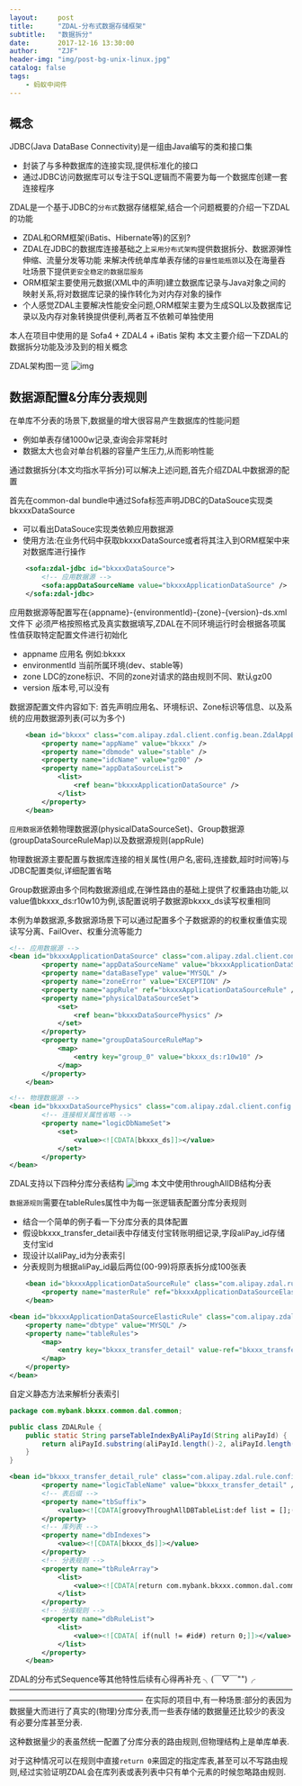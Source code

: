 ```yaml
---
layout:     post
title:      "ZDAL-分布式数据存储框架"
subtitle:   "数据拆分"
date:       2017-12-16 13:30:00
author:     "ZJF"
header-img: "img/post-bg-unix-linux.jpg"
catalog: false
tags:
    - 蚂蚁中间件
---
```


## 概念

JDBC(Java DataBase Connectivity)是一组由Java编写的类和接口集
* 封装了与多种数据库的连接实现,提供标准化的接口
* 通过JDBC访问数据库可以专注于SQL逻辑而不需要为每一个数据库创建一套连接程序

ZDAL是一个基于JDBC的`分布式`数据存储框架,结合一个问题概要的介绍一下ZDAL的功能

* ZDAL和ORM框架(iBatis、Hibernate等)的区别?
* ZDAL在JDBC的数据库连接基础之上`采用分布式架构`提供数据拆分、数据源弹性伸缩、流量分发等功能
来解决传统单库单表存储的`容量性能瓶颈`以及在海量吞吐场景下提供`更安全稳定的数据层服务`
* ORM框架主要使用元数据(XML中的声明)建立数据库记录与Java对象之间的映射关系,将对数据库记录的操作转化为对内存对象的操作
* 个人感觉ZDAL主要解决性能安全问题,ORM框架主要为生成SQL以及数据库记录以及内存对象转换提供便利,两者互不依赖可单独使用

本人在项目中使用的是 Sofa4 + ZDAL4 + iBatis 架构
本文主要介绍一下ZDAL的数据拆分功能及涉及到的相关概念

ZDAL架构图一览
![img](/img/in-post/zdal-architecture.jpg)

## 数据源配置&分库分表规则
在单库不分表的场景下,数据量的增大很容易产生数据库的性能问题
* 例如单表存储1000w记录,查询会非常耗时
* 数据太大也会对单台机器的容量产生压力,从而影响性能

通过数据拆分(本文均指水平拆分)可以解决上述问题,首先介绍ZDAL中数据源的配置

首先在common-dal bundle中通过Sofa标签声明JDBC的DataSouce实现类bkxxxDataSource
* 可以看出DataSouce实现类依赖应用数据源
* 使用方法:在业务代码中获取bkxxxDataSource或者将其注入到ORM框架中来对数据库进行操作
```xml
	<sofa:zdal-jdbc id="bkxxxDataSource">
		<!-- 应用数据源 -->
		<sofa:appDataSourceName value="bkxxxApplicationDataSource" />
	</sofa:zdal-jdbc>
```

应用数据源等配置写在{appname}-{environmentId}-{zone}-{version}-ds.xml文件下
必须严格按照格式及真实数据填写,ZDAL在不同环境运行时会根据各项属性值获取特定配置文件进行初始化
* appname 应用名 例如:bkxxx
* environmentId 当前所属环境(dev、stable等)
* zone LDC的zone标识、不同的zone对请求的路由规则不同、默认gz00
* version 版本号,可以没有

数据源配置文件内容如下:
首先声明应用名、环境标识、Zone标识等信息、以及系统的应用数据源列表(可以为多个)
```xml	
	<bean id="bkxxx" class="com.alipay.zdal.client.config.bean.ZdalAppBean">
		<property name="appName" value="bkxxx" />
		<property name="dbmode" value="stable" />
		<property name="idcName" value="gz00" />
		<property name="appDataSourceList">
			<list>
				<ref bean="bkxxxApplicationDataSource" />
			</list>
		</property>
	</bean>
```

`应用数据源`依赖物理数据源(physicalDataSourceSet)、Group数据源(groupDataSourceRuleMap)以及数据源规则(appRule)

物理数据源主要配置与数据库连接的相关属性(用户名,密码,连接数,超时时间等)与JDBC配置类似,详细配置省略

Group数据源由多个同构数据源组成,在弹性路由的基础上提供了权重路由功能,以value值bkxxx_ds:r10w10为例,该配置说明子数据源bkxxx_ds读写权重相同

本例为单数据源,多数据源场景下可以通过配置多个子数据源的的权重权重值实现读写分离、FailOver、权重分流等能力
```xml
<!-- 应用数据源 -->
<bean id="bkxxxApplicationDataSource" class="com.alipay.zdal.client.config.bean.AppDataSourceBean">
		<property name="appDataSourceName" value="bkxxxApplicationDataSource" />
		<property name="dataBaseType" value="MYSQL" />
		<property name="zoneError" value="EXCEPTION" />
		<property name="appRule" ref="bkxxxApplicationDataSourceRule" />
		<property name="physicalDataSourceSet">
			<set>
				<ref bean="bkxxxDataSourcePhysics" />
			</set>
		</property>
		<property name="groupDataSourceRuleMap">
			<map>
				<entry key="group_0" value="bkxxx_ds:r10w10" />
			</map>
		</property>
	</bean>
```
```xml
<!-- 物理数据源 -->
<bean id="bkxxxDataSourcePhysics" class="com.alipay.zdal.client.config.bean.PhysicalDataSourceBean">
		<!-- 连接相关属性省略 -->
		<property name="logicDbNameSet">
			<set>
				<value><![CDATA[bkxxx_ds]]></value>
			</set>
		</property>
</bean>
```
ZDAL支持以下四种分库分表结构
![img](/img/in-post/DepotsTableStructure.png)
本文中使用throughAIIDB结构分表

`数据源规则`需要在tableRules属性中为每一张逻辑表配置分库分表规则
* 结合一个简单的例子看一下分库分表的具体配置
* 假设bkxxx_transfer_detail表中存储支付宝转账明细记录,字段aliPay_id存储支付宝id
* 现设计以aliPay_id为分表索引
* 分表规则为根据aliPay_id最后两位(00-99)将原表拆分成100张表


```xml
	<bean id="bkxxxApplicationDataSourceRule" class="com.alipay.zdal.rule.config.beans.AppRule" init-method="init">
		<property name="masterRule" ref="bkxxxApplicationDataSourceElasticRule" />
	</bean>
```
```xml
<bean id="bkxxxApplicationDataSourceElasticRule" class="com.alipay.zdal.rule.config.beans.ShardRule">
	<property name="dbtype" value="MYSQL" />
	<property name="tableRules">
		<map>
			<entry key="bkxxx_transfer_detail" value-ref="bkxxx_transfer_detail_rule" />
		</map>
	</property>
</bean>
```

自定义静态方法来解析分表索引

```java
package com.mybank.bkxxx.common.dal.common;

public class ZDALRule {
    public static String parseTableIndexByAliPayId(String aliPayId) {
        return aliPayId.substring(aliPayId.length()-2, aliPayId.length());
    }
}
```

```xml
<bean id="bkxxx_transfer_detail_rule" class="com.alipay.zdal.rule.config.beans.TableRule" init-method="init">
		<property name="logicTableName" value="bkxxx_transfer_detail" />
		<!-- 表后缀 -->
		<property name="tbSuffix">
			<value><![CDATA[groovyThroughAllDBTableList:def list = [];(0..99).each{ i ->list.add("0"+"${i}".padLeft(3,"0") );}; return list;]]></value>
		</property>
		<!-- 库列表 -->
		<property name="dbIndexes">
			<value><![CDATA[bkxxx_ds]]></value>
		</property>
		<!-- 分表规则 -->
		<property name="tbRuleArray">
			<list>
				<value><![CDATA[return com.mybank.bkxxx.common.dal.common.ZDALRule.parseTableIndexByAliPayId(#aliPay_id#).padLeft(4,"0");]]></value>
			</list>
		</property>
		<!-- 分库规则 -->
		<property name="dbRuleList">
			<list>
				<value><![CDATA[ if(null != #id#) return 0;]]></value>
			</list>
		</property>
	</bean>
```

ZDAL的分布式Sequence等其他特性后续有心得再补充 ╮(￣▽￣"")╭
—————————————————————————————————————————————————————
在实际的项目中,有一种场景:部分的表因为数据量大而进行了真实的(物理)分库分表,而一些表存储的数据量还比较少的表没有必要分库甚至分表.

这种数据量少的表虽然统一配置了分库分表的路由规则,但物理结构上是单库单表.

对于这种情况可以在规则中直接`return 0`来固定的指定库表,甚至可以不写路由规则,经过实验证明ZDAL会在库列表或表列表中只有单个元素的时候忽略路由规则.
